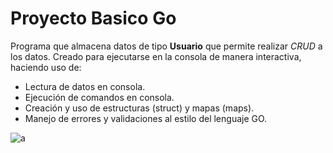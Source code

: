 # Proyecto Basico Go

Programa que almacena datos de tipo **Usuario** que permite realizar *CRUD* a los datos.
Creado para ejecutarse en la consola de manera interactiva, haciendo uso de:
- Lectura de datos en consola.
- Ejecución de comandos en consola.
- Creación y uso  de estructuras (struct) y mapas (maps).
- Manejo de errores y validaciones al estilo del lenguaje GO.

![](https://go.dev/images/go_core_data_case_study.png "a")
